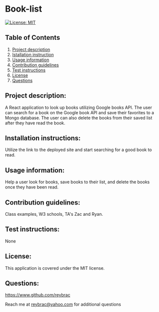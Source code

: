 # Book-list

[![License: MIT](https://img.shields.io/badge/License-MIT-yellow.svg)](https://opensource.org/licenses/MIT)

## Table of Contents

1. [Project description](#Project-description)
2. [Istallation instruction](#Installaton-instructions)
3. [Usage information](#Usage-information)
4. [Contribution guidelines](#Contribution-guidelines)
5. [Test instructions](#Test-instructions)
6. [License](#License)
7. [Questions](#Questions)

## Project description:

A React application to look up books utilizing Google books API. The user can search for a book on the Google book API and save their favorites to a Mongo database. The user can also delete the books from their saved list after they have read the book.

## Installation instructions:

Utilize the link to the deployed site and start searching for a good book to read.

## Usage information:

Help a user look for books, save books to their list, and delete the books once they have been read.

## Contribution guidelines:

Class examples, W3 schools, TA's Zac and Ryan.

## Test instructions:

None

## License:

This application is covered under the MIT license.

## Questions:

https://www.github.com/reybrac

Reach me at reybrac@yahoo.com for additional questions

